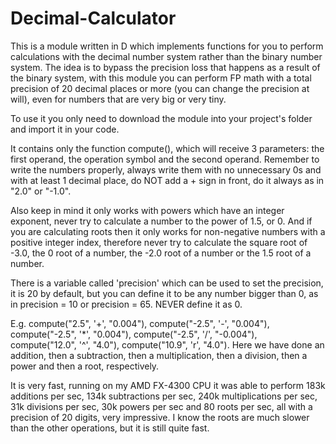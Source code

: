 # Decimal-Calculator
This is a module written in D which implements functions for you to perform calculations with the decimal number system rather than the binary number system. The idea is to bypass the precision loss that happens as a result of the binary system, with this module you can perform FP math with a total precision of 20 decimal places or more (you can change the precision at will), even for numbers that are very big or very tiny.

To use it you only need to download the module into your project's folder and import it in your code.

It contains only the function compute(), which will receive 3 parameters: the first operand, the operation symbol and the second operand. Remember to write the numbers properly, always write them with no unnecessary 0s and with at least 1 decimal place, do NOT add a + sign in front, do it always as in "2.0" or "-1.0".

Also keep in mind it only works with powers which have an integer exponent, never try to calculate a number to the power of 1.5, or 0. And if you are calculating roots then it only works for non-negative numbers with a positive integer index, therefore never try to calculate the square root of -3.0, the 0 root of a number, the -2.0 root of a number or the 1.5 root of a number.

There is a variable called 'precision' which can be used to set the precision, it is 20 by default, but you can define it to be any number bigger than 0, as in precision = 10 or precision = 65. NEVER define it as 0.

E.g. compute("2.5", '+', "0.004"), compute("-2.5", '-', "0.004"), compute("-2.5", '*', "0.004"), compute("-2.5", '/', "-0.004"), compute("12.0", '^', "4.0"), compute("10.9", 'r', "4.0"). Here we have done an addition, then a subtraction, then a multiplication, then a division, then a power and then a root, respectively.

It is very fast, running on my AMD FX-4300 CPU it was able to perform 183k additions per sec, 134k subtractions per sec, 240k multiplications per sec, 31k divisions per sec, 30k powers per sec and 80 roots per sec, all with a precision of 20 digits, very impressive. I know the roots are much slower than the other operations, but it is still quite fast.
